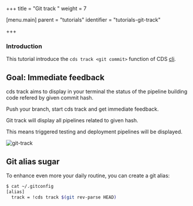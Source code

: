 +++
title = "Git track "
weight = 7

[menu.main]
parent = "tutorials"
identifier = "tutorials-git-track"

+++

### Introduction

This tutorial introduce the `cds track <git commit>` function of CDS [cli](/cli).

## Goal: Immediate feedback

cds track aims to display in your terminal the status of the pipeline building code refered by given commit hash.

Push your branch, start cds track and get immediate feedback.

Git track will display all pipelines related to given hash.

This means triggered testing and deployment pipelines will be displayed.

![git-track](/images/tutorials_git_track.png)

## Git alias sugar

To enhance even more your daily routine, you can create a git alias:

```bash
$ cat ~/.gitconfig
[alias]
  track = !cds track $(git rev-parse HEAD)
```
